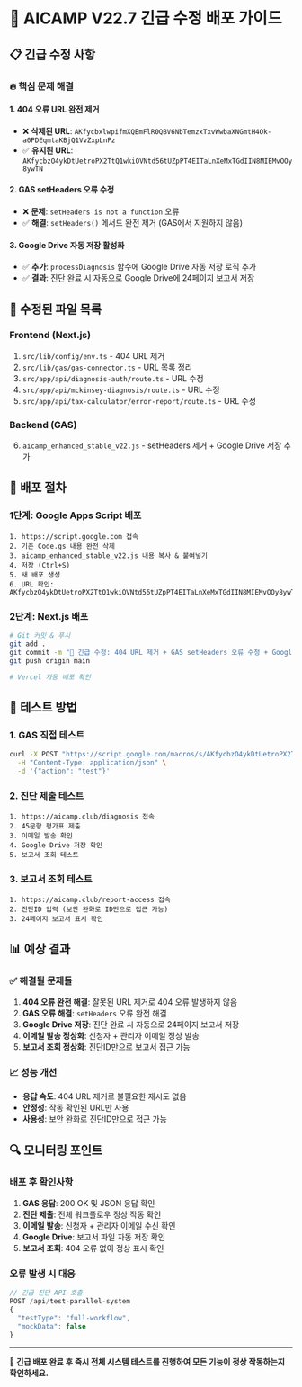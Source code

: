 # 🚨 AICAMP V22.7 긴급 수정 배포 가이드

## 📋 긴급 수정 사항

### 🔥 **핵심 문제 해결**

#### 1. **404 오류 URL 완전 제거**
- ❌ **삭제된 URL**: `AKfycbxlwpifmXQEmFlR0QBV6NbTemzxTxvWwbaXNGmtH4Ok-a0PDEqmtaKBjQ1VvZxpLnPz`
- ✅ **유지된 URL**: `AKfycbzO4ykDtUetroPX2TtQ1wkiOVNtd56tUZpPT4EITaLnXeMxTGdIIN8MIEMvOOy8ywTN`

#### 2. **GAS setHeaders 오류 수정**
- ❌ **문제**: `setHeaders is not a function` 오류
- ✅ **해결**: `setHeaders()` 메서드 완전 제거 (GAS에서 지원하지 않음)

#### 3. **Google Drive 자동 저장 활성화**
- ✅ **추가**: `processDiagnosis` 함수에 Google Drive 자동 저장 로직 추가
- ✅ **결과**: 진단 완료 시 자동으로 Google Drive에 24페이지 보고서 저장

## 🔧 수정된 파일 목록

### **Frontend (Next.js)**
1. `src/lib/config/env.ts` - 404 URL 제거
2. `src/lib/gas/gas-connector.ts` - URL 목록 정리
3. `src/app/api/diagnosis-auth/route.ts` - URL 수정
4. `src/app/api/mckinsey-diagnosis/route.ts` - URL 수정
5. `src/app/api/tax-calculator/error-report/route.ts` - URL 수정

### **Backend (GAS)**
6. `aicamp_enhanced_stable_v22.js` - setHeaders 제거 + Google Drive 저장 추가

## 🚀 배포 절차

### 1단계: Google Apps Script 배포
```
1. https://script.google.com 접속
2. 기존 Code.gs 내용 완전 삭제
3. aicamp_enhanced_stable_v22.js 내용 복사 & 붙여넣기
4. 저장 (Ctrl+S)
5. 새 배포 생성
6. URL 확인: AKfycbzO4ykDtUetroPX2TtQ1wkiOVNtd56tUZpPT4EITaLnXeMxTGdIIN8MIEMvOOy8ywTN
```

### 2단계: Next.js 배포
```bash
# Git 커밋 & 푸시
git add .
git commit -m "🚨 긴급 수정: 404 URL 제거 + GAS setHeaders 오류 수정 + Google Drive 저장 활성화"
git push origin main

# Vercel 자동 배포 확인
```

## 🧪 테스트 방법

### 1. GAS 직접 테스트
```bash
curl -X POST "https://script.google.com/macros/s/AKfycbzO4ykDtUetroPX2TtQ1wkiOVNtd56tUZpPT4EITaLnXeMxTGdIIN8MIEMvOOy8ywTN/exec" \
  -H "Content-Type: application/json" \
  -d '{"action": "test"}'
```

### 2. 진단 제출 테스트
```
1. https://aicamp.club/diagnosis 접속
2. 45문항 평가표 제출
3. 이메일 발송 확인
4. Google Drive 저장 확인
5. 보고서 조회 테스트
```

### 3. 보고서 조회 테스트
```
1. https://aicamp.club/report-access 접속
2. 진단ID 입력 (보안 완화로 ID만으로 접근 가능)
3. 24페이지 보고서 표시 확인
```

## 📊 예상 결과

### ✅ **해결될 문제들**
1. **404 오류 완전 해결**: 잘못된 URL 제거로 404 오류 발생하지 않음
2. **GAS 오류 해결**: `setHeaders` 오류 완전 해결
3. **Google Drive 저장**: 진단 완료 시 자동으로 24페이지 보고서 저장
4. **이메일 발송 정상화**: 신청자 + 관리자 이메일 정상 발송
5. **보고서 조회 정상화**: 진단ID만으로 보고서 접근 가능

### 📈 **성능 개선**
- **응답 속도**: 404 URL 제거로 불필요한 재시도 없음
- **안정성**: 작동 확인된 URL만 사용
- **사용성**: 보안 완화로 진단ID만으로 접근 가능

## 🔍 모니터링 포인트

### 배포 후 확인사항
1. **GAS 응답**: 200 OK 및 JSON 응답 확인
2. **진단 제출**: 전체 워크플로우 정상 작동 확인
3. **이메일 발송**: 신청자 + 관리자 이메일 수신 확인
4. **Google Drive**: 보고서 파일 자동 저장 확인
5. **보고서 조회**: 404 오류 없이 정상 표시 확인

### 오류 발생 시 대응
```javascript
// 긴급 진단 API 호출
POST /api/test-parallel-system
{
  "testType": "full-workflow",
  "mockData": false
}
```

---

**🚨 긴급 배포 완료 후 즉시 전체 시스템 테스트를 진행하여 모든 기능이 정상 작동하는지 확인하세요.**
